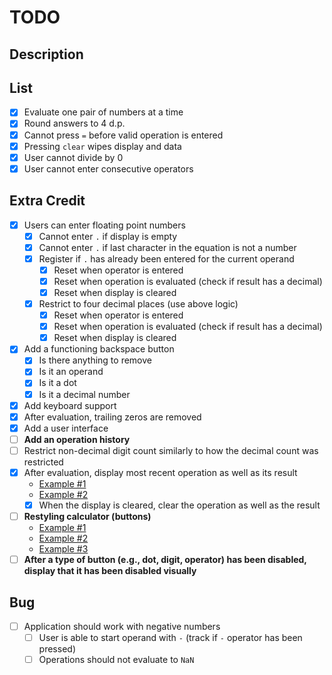 # TODO

## Description

## List

- [x] Evaluate one pair of numbers at a time
- [x] Round answers to 4 d.p.
- [x] Cannot press `=` before valid operation is entered
- [x] Pressing `clear` wipes display and data
- [x] User cannot divide by 0
- [x] User cannot enter consecutive operators

## Extra Credit

- [x] Users can enter floating point numbers
    - [x] Cannot enter `.` if display is empty
    - [x] Cannot enter `.` if last character in the equation is not a number
    - [x] Register if `.` has already been entered for the current operand
        - [x] Reset when operator is entered
        - [x] Reset when operation is evaluated (check if result has a decimal)
        - [x] Reset when display is cleared
    - [x] Restrict to four decimal places (use above logic)
        - [x] Reset when operator is entered
        - [x] Reset when operation is evaluated (check if result has a decimal)
        - [x] Reset when display is cleared
- [x] Add a functioning backspace button
    - [x] Is there anything to remove
    - [x] Is it an operand
    - [x] Is it a dot
    - [x] Is it a decimal number
- [x] Add keyboard support
- [x] After evaluation, trailing zeros are removed
- [x] Add a user interface
- [ ] **Add an operation history**
- [ ] Restrict non-decimal digit count similarly to how the decimal count was
restricted
- [x] After evaluation, display most recent operation as well as its result
    - [Example #1](https://1michael17.github.io/calculator/)
    - [Example #2](https://haiderbey.github.io/odin-calculator/)
    - [x] When the display is cleared, clear the operation as well as the result
- [ ] **Restyling calculator (buttons)**
    - [Example #1](https://1michael17.github.io/calculator/)
    - [Example #2](https://haiderbey.github.io/odin-calculator/)
    - [Example #3](https://rjrillon.github.io/calculator-project/)
- [ ] **After a type of button (e.g., dot, digit, operator) has been disabled,
display that it has been disabled visually**

## Bug

- [ ] Application should work with negative numbers
    - [ ] User is able to start operand with `-` (track if `-` operator has
    been pressed)
    - [ ] Operations should not evaluate to `NaN`
